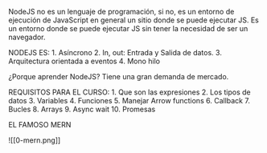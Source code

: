 NodeJS no es un lenguaje de programación, si no, es un entorno de ejecución de JavaScript en general un sitio donde se puede ejecutar JS. 
Es un entorno donde se puede ejecutar JS sin tener la necesidad de ser un navegador. 

NODEJS ES: 
	1. Asíncrono 
	2. In, out: Entrada y Salida de datos. 
	3. Arquitectura orientada a eventos 
	4.  Mono hilo 

¿Porque aprender NodeJS? 
Tiene una gran demanda de mercado. 

REQUISITOS PARA EL CURSO: 
	1. Que son las expresiones 
	2. Los tipos de datos 
	3. Variables 
	4. Funciones 
	5. Manejar Arrow functions
	6. Callback 
	7. Bucles 
	8. Arrays 
	9. Async wait 
	10. Promesas

EL FAMOSO MERN

![[0-mern.png]]